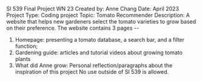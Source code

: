 SI 539 Final Project WN 23
Created by: Anne Chang
Date: April 2023
Project Type: Coding project
Topic: Tomato Recommender
Description: A website that helps new gardeners select the tomato varieties to grow based on their preference. The website contains 3 pages --
1) Homepage: presenting a tomato database, a search bar, and a filter function; 
2) Gardening guide: articles and tutorial videos about growing tomato plants 
3) What did Anne grow: Personal reflection/paragraphs about the inspiration of this project
No use outside of SI 539 is allowed.
